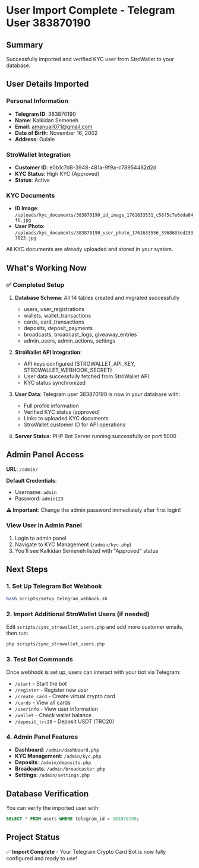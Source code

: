 # User Import Complete - Telegram User 383870190

## Summary
Successfully imported and verified KYC user from StroWallet to your database.

## User Details Imported

### Personal Information
- **Telegram ID**: 383870190
- **Name**: Kalkidan Semeneh
- **Email**: amanuail071@gmail.com
- **Date of Birth**: November 16, 2002
- **Address**: Gulale

### StroWallet Integration
- **Customer ID**: e0b1c7d8-3948-481a-9f9a-c78954482d2d
- **KYC Status**: High KYC (Approved)
- **Status**: Active

### KYC Documents
- **ID Image**: `/uploads/kyc_documents/383870190_id_image_1761633531_c58f5c7e6dda84f6.jpg`
- **User Photo**: `/uploads/kyc_documents/383870190_user_photo_1761633556_3968603ed2337023.jpg`

All KYC documents are already uploaded and stored in your system.

## What's Working Now

### ✅ Completed Setup
1. **Database Schema**: All 14 tables created and migrated successfully
   - users, user_registrations
   - wallets, wallet_transactions
   - cards, card_transactions
   - deposits, deposit_payments
   - broadcasts, broadcast_logs, giveaway_entries
   - admin_users, admin_actions, settings

2. **StroWallet API Integration**: 
   - API keys configured (STROWALLET_API_KEY, STROWALLET_WEBHOOK_SECRET)
   - User data successfully fetched from StroWallet API
   - KYC status synchronized

3. **User Data**: Telegram user 383870190 is now in your database with:
   - Full profile information
   - Verified KYC status (approved)
   - Links to uploaded KYC documents
   - StroWallet customer ID for API operations

4. **Server Status**: PHP Bot Server running successfully on port 5000

## Admin Panel Access

**URL**: `/admin/`

**Default Credentials**:
- Username: `admin`
- Password: `admin123`

**⚠️ Important**: Change the admin password immediately after first login!

### View User in Admin Panel
1. Login to admin panel
2. Navigate to KYC Management (`/admin/kyc.php`)
3. You'll see Kalkidan Semeneh listed with "Approved" status

## Next Steps

### 1. Set Up Telegram Bot Webhook
```bash
bash scripts/setup_telegram_webhook.sh
```

### 2. Import Additional StroWallet Users (if needed)
Edit `scripts/sync_strowallet_users.php` and add more customer emails, then run:
```bash
php scripts/sync_strowallet_users.php
```

### 3. Test Bot Commands
Once webhook is set up, users can interact with your bot via Telegram:
- `/start` - Start the bot
- `/register` - Register new user
- `/create_card` - Create virtual crypto card
- `/cards` - View all cards
- `/userinfo` - View user information
- `/wallet` - Check wallet balance
- `/deposit_trc20` - Deposit USDT (TRC20)

### 4. Admin Panel Features
- **Dashboard**: `/admin/dashboard.php`
- **KYC Management**: `/admin/kyc.php`
- **Deposits**: `/admin/deposits.php`
- **Broadcasts**: `/admin/broadcaster.php`
- **Settings**: `/admin/settings.php`

## Database Verification

You can verify the imported user with:
```sql
SELECT * FROM users WHERE telegram_id = 383870190;
```

## Project Status
✅ **Import Complete** - Your Telegram Crypto Card Bot is now fully configured and ready to use!

